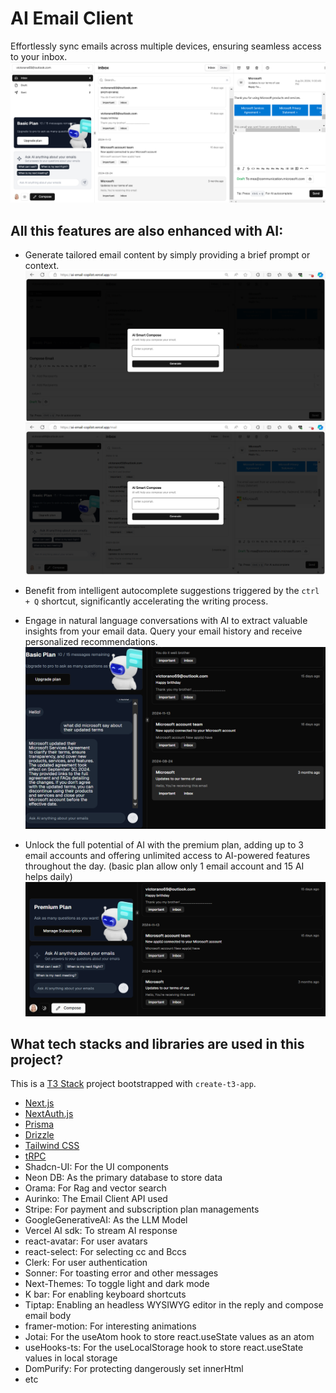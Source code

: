 # AI Email Client

Effortlessly sync emails across multiple devices, ensuring seamless access to your inbox.  
![AI Email Copilot home Page ](./public/demo.png)

## All this features are also enhanced with AI:

- Generate tailored email content by simply providing a brief prompt or context.
  ![Ai composer page for replies](./public/composeAutopilot.png)
  ![AI composer page for composing new email](./public/replyAutoPilot.png)

- Benefit from intelligent autocomplete suggestions triggered by the `ctrl + Q` shortcut, significantly accelerating the writing process.

- Engage in natural language conversations with AI to extract valuable insights from your email data. Query your email history and receive personalized recommendations.  
  ![RAG search and AI reply page](./public/ragsearch.png)

- Unlock the full potential of AI with the premium plan, adding up to 3 email accounts and offering unlimited access to AI-powered features throughout the day. (basic plan allow only 1 email account and 15 AI helps daily)
  ![Subscribed premium user UI](./public/subscriptionSuccessful.png)

## What tech stacks and libraries are used in this project?

This is a [T3 Stack](https://create.t3.gg/) project bootstrapped with `create-t3-app`.

- [Next.js](https://nextjs.org)
- [NextAuth.js](https://next-auth.js.org)
- [Prisma](https://prisma.io)
- [Drizzle](https://orm.drizzle.team)
- [Tailwind CSS](https://tailwindcss.com)
- [tRPC](https://trpc.io)
- Shadcn-UI: For the UI components
- Neon DB: As the primary database to store data
- Orama: For Rag and vector search
- Aurinko: The Email Client API used
- Stripe: For payment and subscription plan managements
- GoogleGenerativeAI: As the LLM Model
- Vercel AI sdk: To stream AI response
- react-avatar: For user avatars
- react-select: For selecting cc and Bccs
- Clerk: For user authentication
- Sonner: For toasting error and other messages
- Next-Themes: To toggle light and dark mode
- K bar: For enabling keyboard shortcuts
- Tiptap: Enabling an headless WYSIWYG editor in the reply and compose email body
- framer-motion: For interesting animations
- Jotai: For the useAtom hook to store react.useState values as an atom
- useHooks-ts: For the useLocalStorage hook to store react.useState values in local storage
- DomPurify: For protecting dangerously set innerHtml
- etc
